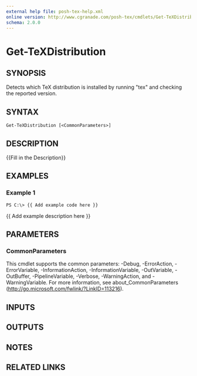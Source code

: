```yaml
---
external help file: posh-tex-help.xml
online version: http://www.cgranade.com/posh-tex/cmdlets/Get-TeXDistribution/
schema: 2.0.0
---
```


# Get-TeXDistribution

## SYNOPSIS
Detects which TeX distribution is installed by running
"tex" and checking the reported version.

## SYNTAX

```
Get-TeXDistribution [<CommonParameters>]
```

## DESCRIPTION
{{Fill in the Description}}

## EXAMPLES

### Example 1
```
PS C:\> {{ Add example code here }}
```

{{ Add example description here }}

## PARAMETERS

### CommonParameters
This cmdlet supports the common parameters: -Debug, -ErrorAction, -ErrorVariable, -InformationAction, -InformationVariable, -OutVariable, -OutBuffer, -PipelineVariable, -Verbose, -WarningAction, and -WarningVariable. For more information, see about_CommonParameters (http://go.microsoft.com/fwlink/?LinkID=113216).

## INPUTS

## OUTPUTS

## NOTES

## RELATED LINKS

